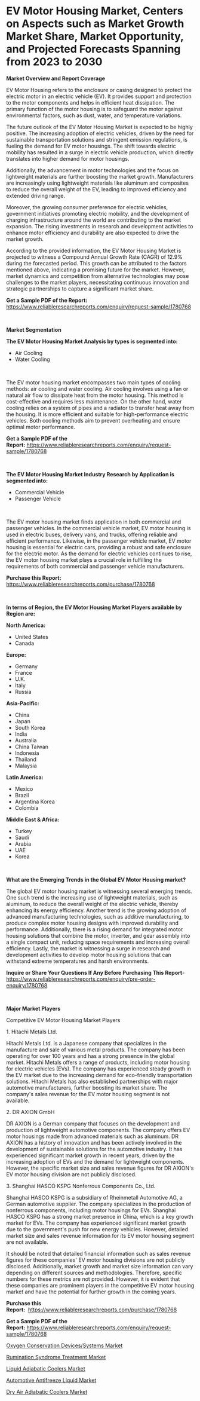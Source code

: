 <p><h1>EV Motor Housing Market, Centers on Aspects such as Market Growth Market Share, Market Opportunity, and Projected Forecasts Spanning from 2023 to 2030</h1></p><p><strong>Market Overview and Report Coverage</strong></p>
<p><p>EV Motor Housing refers to the enclosure or casing designed to protect the electric motor in an electric vehicle (EV). It provides support and protection to the motor components and helps in efficient heat dissipation. The primary function of the motor housing is to safeguard the motor against environmental factors, such as dust, water, and temperature variations.</p><p>The future outlook of the EV Motor Housing Market is expected to be highly positive. The increasing adoption of electric vehicles, driven by the need for sustainable transportation solutions and stringent emission regulations, is fueling the demand for EV motor housings. The shift towards electric mobility has resulted in a surge in electric vehicle production, which directly translates into higher demand for motor housings.</p><p>Additionally, the advancement in motor technologies and the focus on lightweight materials are further boosting the market growth. Manufacturers are increasingly using lightweight materials like aluminum and composites to reduce the overall weight of the EV, leading to improved efficiency and extended driving range.</p><p>Moreover, the growing consumer preference for electric vehicles, government initiatives promoting electric mobility, and the development of charging infrastructure around the world are contributing to the market expansion. The rising investments in research and development activities to enhance motor efficiency and durability are also expected to drive the market growth.</p><p>According to the provided information, the EV Motor Housing Market is projected to witness a Compound Annual Growth Rate (CAGR) of 12.9% during the forecasted period. This growth can be attributed to the factors mentioned above, indicating a promising future for the market. However, market dynamics and competition from alternative technologies may pose challenges to the market players, necessitating continuous innovation and strategic partnerships to capture a significant market share.</p></p>
<p><strong>Get a Sample PDF of the Report:</strong> <a href="https://www.reliableresearchreports.com/enquiry/request-sample/1780768">https://www.reliableresearchreports.com/enquiry/request-sample/1780768</a></p>
<p>&nbsp;</p>
<p><strong>Market Segmentation</strong></p>
<p><strong>The EV Motor Housing Market Analysis by types is segmented into:</strong></p>
<p><ul><li>Air Cooling</li><li>Water Cooling</li></ul></p>
<p>&nbsp;</p>
<p><p>The EV motor housing market encompasses two main types of cooling methods: air cooling and water cooling. Air cooling involves using a fan or natural air flow to dissipate heat from the motor housing. This method is cost-effective and requires less maintenance. On the other hand, water cooling relies on a system of pipes and a radiator to transfer heat away from the housing. It is more efficient and suitable for high-performance electric vehicles. Both cooling methods aim to prevent overheating and ensure optimal motor performance.</p></p>
<p><strong>Get a Sample PDF of the Report:</strong>&nbsp;<a href="https://www.reliableresearchreports.com/enquiry/request-sample/1780768">https://www.reliableresearchreports.com/enquiry/request-sample/1780768</a></p>
<p>&nbsp;</p>
<p><strong>The EV Motor Housing Market Industry Research by Application is segmented into:</strong></p>
<p><ul><li>Commercial Vehicle</li><li>Passenger Vehicle</li></ul></p>
<p>&nbsp;</p>
<p><p>The EV motor housing market finds application in both commercial and passenger vehicles. In the commercial vehicle market, EV motor housing is used in electric buses, delivery vans, and trucks, offering reliable and efficient performance. Likewise, in the passenger vehicle market, EV motor housing is essential for electric cars, providing a robust and safe enclosure for the electric motor. As the demand for electric vehicles continues to rise, the EV motor housing market plays a crucial role in fulfilling the requirements of both commercial and passenger vehicle manufacturers.</p></p>
<p><strong>Purchase this Report:</strong>&nbsp; <a href="https://www.reliableresearchreports.com/purchase/1780768">https://www.reliableresearchreports.com/purchase/1780768</a></p>
<p>&nbsp;</p>
<p><strong>In terms of Region, the EV Motor Housing Market Players available by Region are:</strong></p>
<p>
    <p> <strong> North America: </strong>
        <ul>
            <li>United States</li>
            <li>Canada</li>
        </ul>
        </p> 
    <p> <strong> Europe: </strong>
        <ul>
            <li>Germany</li>
            <li>France</li>
            <li>U.K.</li>
            <li>Italy</li>
            <li>Russia</li>
        </ul>
        </p> 
    <p> <strong> Asia-Pacific: </strong>
        <ul>
            <li>China</li>
            <li>Japan</li>
            <li>South Korea</li>
            <li>India</li>
            <li>Australia</li>
            <li>China Taiwan</li>
            <li>Indonesia</li>
            <li>Thailand</li>
            <li>Malaysia</li>
        </ul>
        </p> 
    <p> <strong> Latin America: </strong>
        <ul>
            <li>Mexico</li>
            <li>Brazil</li>
            <li>Argentina Korea</li>
            <li>Colombia</li>
        </ul>
        </p> 
    <p> <strong> Middle East & Africa: </strong>
        <ul>
            <li>Turkey</li>
            <li>Saudi</li>
            <li>Arabia</li>
            <li>UAE</li>
            <li>Korea</li>
        </ul>
    </p>
    </p>
<p>&nbsp;</p>
<p><strong>What are the Emerging Trends in the Global EV Motor Housing market?</strong></p>
<p><p>The global EV motor housing market is witnessing several emerging trends. One such trend is the increasing use of lightweight materials, such as aluminum, to reduce the overall weight of the electric vehicle, thereby enhancing its energy efficiency. Another trend is the growing adoption of advanced manufacturing technologies, such as additive manufacturing, to produce complex motor housing designs with improved durability and performance. Additionally, there is a rising demand for integrated motor housing solutions that combine the motor, inverter, and gear assembly into a single compact unit, reducing space requirements and increasing overall efficiency. Lastly, the market is witnessing a surge in research and development activities to develop motor housing solutions that can withstand extreme temperatures and harsh environments.</p></p>
<p><strong>Inquire or Share Your Questions If Any Before Purchasing This Report</strong>- <a href="https://www.reliableresearchreports.com/enquiry/pre-order-enquiry/1780768">https://www.reliableresearchreports.com/enquiry/pre-order-enquiry/1780768</a></p>
<p>&nbsp;</p>
<p><strong>Major Market Players</strong></p>
<p><p>Competitive EV Motor Housing Market Players</p><p>1. Hitachi Metals Ltd.</p><p>Hitachi Metals Ltd. is a Japanese company that specializes in the manufacture and sale of various metal products. The company has been operating for over 100 years and has a strong presence in the global market. Hitachi Metals offers a range of products, including motor housing for electric vehicles (EVs). The company has experienced steady growth in the EV market due to the increasing demand for eco-friendly transportation solutions. Hitachi Metals has also established partnerships with major automotive manufacturers, further boosting its market share. The company's sales revenue for the EV motor housing segment is not available.</p><p>2. DR AXION GmbH</p><p>DR AXION is a German company that focuses on the development and production of lightweight automotive components. The company offers EV motor housings made from advanced materials such as aluminum. DR AXION has a history of innovation and has been actively involved in the development of sustainable solutions for the automotive industry. It has experienced significant market growth in recent years, driven by the increasing adoption of EVs and the demand for lightweight components. However, the specific market size and sales revenue figures for DR AXION's EV motor housing division are not publicly disclosed.</p><p>3. Shanghai HASCO KSPG Nonferrous Components Co., Ltd.</p><p>Shanghai HASCO KSPG is a subsidiary of Rheinmetall Automotive AG, a German automotive supplier. The company specializes in the production of nonferrous components, including motor housings for EVs. Shanghai HASCO KSPG has a strong market presence in China, which is a key growth market for EVs. The company has experienced significant market growth due to the government's push for new energy vehicles. However, detailed market size and sales revenue information for its EV motor housing segment are not available.</p><p>It should be noted that detailed financial information such as sales revenue figures for these companies' EV motor housing divisions are not publicly disclosed. Additionally, market growth and market size information can vary depending on different sources and methodologies. Therefore, specific numbers for these metrics are not provided. However, it is evident that these companies are prominent players in the competitive EV motor housing market and have the potential for further growth in the coming years.</p></p>
<p><strong>Purchase this Report:</strong>&nbsp;&nbsp;<a href="https://www.reliableresearchreports.com/purchase/1780768">https://www.reliableresearchreports.com/purchase/1780768</a></p>
<p></p>
<p><strong>Get a Sample PDF of the Report:</strong>&nbsp;<a href="https://www.reliableresearchreports.com/enquiry/request-sample/1780768">https://www.reliableresearchreports.com/enquiry/request-sample/1780768</a></p>
<p><p><a href="https://medium.com/@flee.calm.mark/oxygen-conservation-devices-systems-market-exploring-market-share-market-trends-and-future-a8e10424bf2f">Oxygen Conservation Devices/Systems Market</a></p><p><a href="https://www.linkedin.com/pulse/rumination-syndrome-treatment-market-insights-players-forecast-be2de/">Rumination Syndrome Treatment Market</a></p><p><a href="https://github.com/dringals/Market-Research-Report-List-1/blob/main/liquid-adiabatic-coolers-market.md">Liquid Adiabatic Coolers Market</a></p><p><a href="https://medium.com/@earn.only.flood/automotive-antifreeze-liquid-market-size-market-outlook-and-market-forecast-2023-to-2030-307ffa02e5fe">Automotive Antifreeze Liquid Market</a></p><p><a href="https://github.com/Paul14Anderson63/Market-Research-Report-List-1/blob/main/dry-air-adiabatic-coolers-market.md">Dry Air Adiabatic Coolers Market</a></p></p>